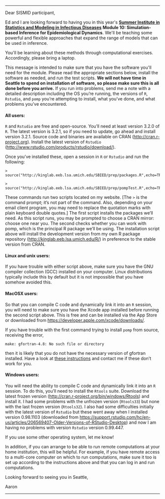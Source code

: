 ------------------------------

Dear SISMID participant,

Ed and I are looking forward to having you in this year's [**Summer Institute in Statistics and Modeling in Infectious Diseases**](http://sismid.uw.edu) **Module 10: Simulation-based Inference for Epidemiological Dynamics**.  We'll be teaching some powerful and flexible approaches that expand the range of models that can be used in inference.

You'll be learning about these methods through computational exercises.  Accordingly, please bring a laptop.

This message is intended to make sure that you have the software you'll need for the module.  Please read the appropriate sections below, install the software as needed, and run the test scripts.  **We will not have time in Seattle to spend on installation of software, so please make sure this is all done before you arrive.**  If you run into problems, send me a note with a detailed description including the OS you’re running, the versions of `R`, `Rstudio`, and `pomp` you’re attempting to install, what you’ve done, and what problems you’ve encountered.

#### All users:

`R` and `Rstudio` are free and open-source.  You’ll need at least version 3.2.0 of `R`.  The latest version is 3.2.1, so if you need to update, go ahead and install version 3.2.1.  Source code and binaries are available on CRAN (http://cran.r-project.org).  Install the latest version of `Rstudio` (http://www.rstudio.com/products/rstudio/download/).  

Once you’ve installed these, open a session in `R` or `Rstudio` and run the following:

```
> source("http://kinglab.eeb.lsa.umich.edu/SBIED/prep/packages.R",echo=TRUE)

> source("http://kinglab.eeb.lsa.umich.edu/SBIED/prep/pompTest.R",echo=TRUE)
```

These commands run two scripts located on my website.  [The `>` is the command prompt; it’s not part of the command.  Also, depending on your email client program, you may need to replace the quotation marks with plain keyboard double quotes.]  The first script installs the packages we’ll need.  As this script runs, you may be prompted to choose a CRAN mirror: choose one near you.  The second checks whether you can work with pomp, which is the principal R package we’ll be using.  The installation script above will install the development version from my own R package repository (http://kinglab.eeb.lsa.umich.edu/R/) in preference to the stable version from CRAN.

#### Linux and unix users:

If you have trouble with either script above, make sure you have the GNU compiler collection (GCC) installed on your computer.  Linux distributions typically include this by default but it is not impossible that you have somehow avoided this.

#### MacOSX users:

So that you can compile C code and dynamically link it into an `R` session, you will need to make sure you have the Xcode app installed before running the second script above.  This is free and can be installed via the App Store or downloaded from https://developer.apple.com/xcode/downloads/.

If you have trouble with the first command trying to install `pomp` from source, receiving the error,

```
make: gfortran-4.8: No such file or directory
```

then it is likely that you do not have the necessary version of gfortran installed.  Have a look at [these instructions](./scripts/mac-fortran.html) and contact me if these don’t work for you.

#### Windows users:

You will need the ability to compile C code and dynamically link it into an `R` session.  To do this, you’ll need to install the `Rtools` suite.  Download the latest frozen version (http://cran.r-project.org/bin/windows/Rtools) and install it.  I had some problems with the unfrozen version (`Rtools33`) but none with the last frozen version (`Rtools32`).  I also had some difficulties initially with the latest version of `Rstudio` but these went away when I installed version 0.98.1103 (downloaded from https://support.rstudio.com/hc/en-us/articles/206569407-Older-Versions-of-RStudio-Desktop) and now I am having no problems with version `Rstudio` version 0.99.447.

If you use some other operating system, let me know!

In addition, if you can arrange to be able to run remote computations at your home institution, this will be helpful.  For example, if you have remote access to a multi-core computer on which to run computations, make sure it too is set up according to the instructions above and that you can log in and run computations.

Looking forward to seeing you in Seattle,

Aaron

------------------------------
